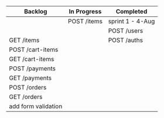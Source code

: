 | Backlog             | In Progress | Completed        |
| ------------------- | ----------- | ---------------- |
|                     | POST /items | sprint 1 - 4-Aug |
|                     |             | POST /users      |
| GET /items          |             | POST /auths      |
| POST /cart-items    |             |                  |
| GET /cart-items     |             |                  |
| POST /payments      |             |                  |
| GET /payments       |             |                  |
| POST /orders        |             |                  |
| GET /orders         |             |                  |
| add form validation |             |                  |
